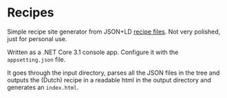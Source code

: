 Recipes
=======

Simple recipe site generator from JSON+LD [recipe files](https://schema.org/Recipe).
Not very polished, just for personal use.

Written as a .NET Core 3.1 console app. Configure it with the `appsetting.json` file.

It goes through the input directory, parses all the JSON files in the tree and outputs the (Dutch) recipe in a readable html in the output directory and generates an `index.html`.
